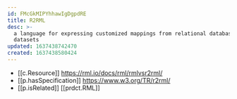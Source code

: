 ```yaml
---
id: FMcGkMIPYhhawIgDgpdRE
title: R2RML
desc: >-
  a language for expressing customized mappings from relational databases to RDF
  datasets
updated: 1637438742470
created: 1637438580424
---
```




- [[c.Resource]] https://rml.io/docs/rml/rmlvsr2rml/
- [[p.hasSpecification]] https://www.w3.org/TR/r2rml/
- [[p.isRelated]] [[prdct.RML]]
